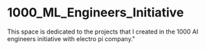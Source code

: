 # 1000_ML_Engineers_Initiative
This space is dedicated to the projects that I created in the 1000 AI engineers initiative with electro pi company."
